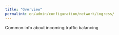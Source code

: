 ```yaml
---
title: "Overview"
permalink: en/admin/configuration/network/ingress/
---
```


Common info about incoming traffic balancing
